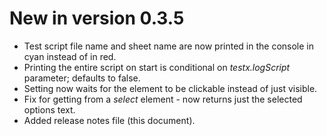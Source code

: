 New in version 0.3.5
====================

- Test script file name and sheet name are now printed in the console in cyan instead of in red.
- Printing the entire script on start is conditional on *testx.logScript* parameter; defaults to false.
- Setting now waits for the element to be clickable instead of just visible.
- Fix for getting from a *select* element - now returns just the selected options text.
- Added release notes file (this document).
